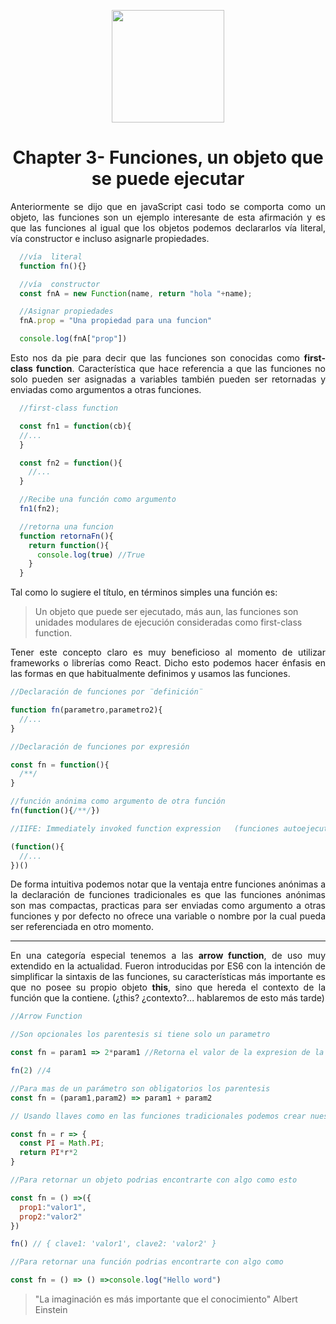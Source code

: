 <p align="center">
  <img width="180" height="180" src="https://cdn.pixabay.com/photo/2012/04/15/21/33/alice-35382_960_720.png"/>
</p>

<h1 align="center"><b>Chapter 3</b>- Funciones, un objeto que se puede ejecutar</h1>

<p align="justify">
  Anteriormente se dijo que en javaScript casi todo se comporta como un objeto, las funciones son un ejemplo interesante de esta afirmación y es que las funciones al igual que los objetos podemos declararlos vía literal, vía constructor e incluso asignarle propiedades.
</p>

```js
  //vía  literal
  function fn(){}

  //vía  constructor
  const fnA = new Function(name, return "hola "+name);

  //Asignar propiedades
  fnA.prop = "Una propiedad para una funcion"

  console.log(fnA["prop"])

```

<p align="justify">
  Esto nos da pie para decir que las funciones son conocidas como <b>first-class function</b>. Característica que hace referencia a que las funciones no solo pueden ser asignadas a variables también pueden ser retornadas y enviadas como argumentos a otras funciones.
</p>

```js
  //first-class function

  const fn1 = function(cb){
  //...
  }

  const fn2 = function(){
    //...
  }

  //Recibe una función como argumento
  fn1(fn2);

  //retorna una funcion
  function retornaFn(){
    return function(){
      console.log(true) //True
    }
  }

```

Tal como lo sugiere el título, en términos simples una función es:

> Un objeto que puede ser ejecutado, más aun, las funciones son unidades modulares de ejecución consideradas como first-class function.

<p align="justify">Tener este concepto claro es muy beneficioso al momento de utilizar frameworks o librerías como React.
Dicho esto podemos hacer énfasis en las formas en que habitualmente definimos y usamos las funciones.
</p>

```js
//Declaración de funciones por ¨definición¨

function fn(parametro,parametro2){
  //...
}

//Declaración de funciones por expresión

const fn = function(){
  /**/
}

//función anónima como argumento de otra función
fn(function(){/**/})

//IIFE: Immediately invoked function expression   (funciones autoejecutable)

(function(){
  //...
})()
```

<p align="justify">
  De forma intuitiva podemos notar que la ventaja entre funciones anónimas a la declaración de funciones tradicionales es que las funciones anónimas son mas compactas, practicas para ser enviadas como argumento a otras funciones y por defecto no ofrece una variable o nombre por la cual pueda ser referenciada en otro momento.
</p>

___
<p align="justify">
En una categoría especial tenemos a las <b>arrow function</b>, de uso muy extendido en la actualidad. Fueron introducidas por ES6 con la intención de simplificar la sintaxis de las funciones, su características más importante es que no posee su propio objeto <b>this</b>, sino que hereda el contexto de la función que la contiene. (¿this? ¿contexto?... hablaremos de esto más tarde)
</p>

```js
//Arrow Function

//Son opcionales los parentesis si tiene solo un parametro

const fn = param1 => 2*param1 //Retorna el valor de la expresion de la derecha sin necesidad de usar return

fn(2) //4

//Para mas de un parámetro son obligatorios los parentesis
const fn = (param1,param2) => param1 + param2

// Usando llaves como en las funciones tradicionales podemos crear nuestro bloque de codigo y retornar usando return

const fn = r => {
  const PI = Math.PI;
  return PI*r*2
}

//Para retornar un objeto podrias encontrarte con algo como esto

const fn = () =>({
  prop1:"valor1",
  prop2:"valor2"
})

fn() // { clave1: 'valor1', clave2: 'valor2' }

//Para retornar una función podrias encontrarte con algo como

const fn = () => () =>console.log("Hello word")

```

>"La imaginación es más importante que el conocimiento" Albert Einstein
